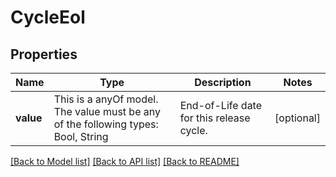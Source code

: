 # CycleEol



## Properties
Name | Type | Description | Notes
------------ | ------------- | ------------- | -------------
**value** | This is a anyOf model. The value must be any of the following types: Bool, String | End-of-Life date for this release cycle. | [optional] 





[[Back to Model list]](../README.md#models) [[Back to API list]](../README.md#api-endpoints) [[Back to README]](../README.md)


